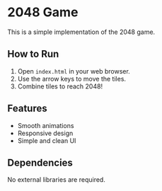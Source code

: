 # 2048 Game

This is a simple implementation of the 2048 game.

## How to Run
1. Open `index.html` in your web browser.
2. Use the arrow keys to move the tiles.
3. Combine tiles to reach 2048!

## Features
- Smooth animations
- Responsive design
- Simple and clean UI

## Dependencies
No external libraries are required.
